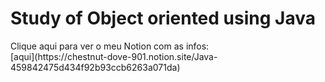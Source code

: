 # Study of Object oriented using Java 

<head>
    <meta charset="UTF-8">
</head>

<body>
    <div>
         Clique <a herf="https://chestnut-dove-901.notion.site/Java-459842475d434f92b93ccb6263a071da" target="_blank">aqui</a> para ver o meu Notion com as infos:
    </div>
</body>
[aqui](https://chestnut-dove-901.notion.site/Java-459842475d434f92b93ccb6263a071da)

